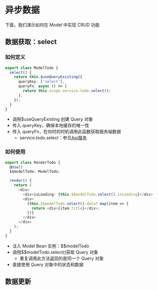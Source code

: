 # 异步数据

下面，我们演示如何在 Model 中实现 CRUD 功能

## 数据获取：select

### 如何定义

```typescript
export class ModelTodo {
  select() {
    return this.$useQueryExisting({
      queryKey: ['select'],
      queryFn: async () => {
        return this.scope.service.todo.select();
      },
    });
  }
}
```

- 调用$useQueryExisting 创建 Query 对象
- 传入 queryKey，确保本地缓存的唯一性
- 传入 queryFn，在何时的时机调用此函数获取服务端数据
  - service.todo.select：参见[Api服务](../../essentials/scope/service.md)

### 如何使用

```typescript
export class RenderTodo {
  @Use()
  $$modelTodo: ModelTodo;

  render() {
    return (
      <div>
        <div>isLoading: {this.$$modelTodo.select().isLoading}</div>
        <div>
          {this.$$modelTodo.select().data?.map(item => {
            return <div>{item.title}</div>;
          })}
        </div>
      </div>
    );
  }
}
```

- 注入 Model Bean 实例：$$modelTodo
- 调用$$modelTodo.select()获取 Query 对象
  - 重复调用此方法返回的是同一个 Query 对象
- 直接使用 Query 对象中的状态和数据

## 数据更新
